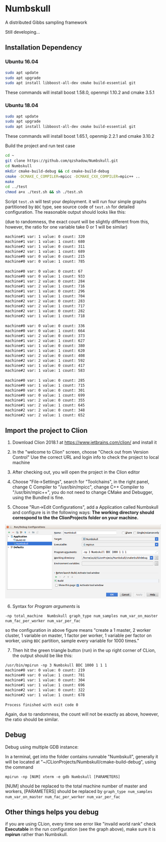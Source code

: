 # Numbskull
A distributed Gibbs sampling framework

Still developing...

## Installation Dependency
### Ubuntu 16.04
```bash
sudo apt update
sudo apt upgrade
sudo apt install libboost-all-dev cmake build-essential git
```
These commands will install boost 1.58.0, openmpi 1.10.2 and cmake 3.5.1

### Ubuntu 18.04
```bash
sudo apt update
sudo apt upgrade
sudo apt install libboost-all-dev cmake build-essential git
```
These commands will install boost 1.65.1, openmip 2.2.1 and cmake 3.10.2

Build the project and run test case
```bash
cd ~
git clone https://github.com/qzshadow/Numbskull.git
cd Numbskull
mkdir cmake-build-debug && cd cmake-build-debug
cmake -DCMAKE_C_COMPILER=mpicc -DCMAKE_CXX_COMPILER=mpic++ ..
make
cd ../test
chmod a+x ./test.sh && sh ./test.sh
```
Script `test.sh` will test your deployment. 
it will run four simple graphs partitioned by `BDC` type,
see source code of `test.sh` for detailed configuration. 
The reasonable output should looks like this:
 
 (due to randomness,
the exact count will be slightly different from this, 
however, the ratio for one variable take 0 or 1 will be similar)
```text
machine#1 var: 1 value: 0 count: 320
machine#1 var: 1 value: 1 count: 680
machine#2 var: 1 value: 0 count: 311
machine#2 var: 1 value: 1 count: 689
machine#0 var: 0 value: 0 count: 215
machine#0 var: 0 value: 1 count: 785

machine#0 var: 0 value: 0 count: 67
machine#0 var: 0 value: 1 count: 933
machine#1 var: 2 value: 0 count: 284
machine#1 var: 2 value: 1 count: 716
machine#1 var: 1 value: 0 count: 296
machine#1 var: 1 value: 1 count: 704
machine#2 var: 2 value: 0 count: 283
machine#2 var: 2 value: 1 count: 717
machine#2 var: 1 value: 0 count: 282
machine#2 var: 1 value: 1 count: 718

machine#0 var: 0 value: 0 count: 336
machine#0 var: 0 value: 1 count: 664
machine#1 var: 2 value: 0 count: 373
machine#1 var: 2 value: 1 count: 627
machine#1 var: 1 value: 0 count: 380
machine#1 var: 1 value: 1 count: 620
machine#2 var: 2 value: 0 count: 408
machine#2 var: 2 value: 1 count: 592
machine#2 var: 1 value: 0 count: 417
machine#2 var: 1 value: 1 count: 583

machine#0 var: 1 value: 0 count: 285
machine#0 var: 1 value: 1 count: 715
machine#0 var: 0 value: 0 count: 301
machine#0 var: 0 value: 1 count: 699
machine#1 var: 2 value: 0 count: 355
machine#1 var: 2 value: 1 count: 645
machine#2 var: 2 value: 0 count: 348
machine#2 var: 2 value: 1 count: 652
```

## Import the project to Clion
1. Download Clion 2018.1 at https://www.jetbrains.com/clion/ and install it

2. In the "welcome to Clion" screen, choose "Check out from Version Control"
Use the correct URL and login info to check the project to local machine

3. After checking out, you will open the project in the Clion editor

4. Choose "File->Settings", search for "Toolchains", in the right panel, change C Compiler to "/usr/bin/mpicc", change C++ Compiler to "/usr/bin/mpic++", you do not need to change CMake and Debugger, using the Bundled is fine.

5. Choose "Run->Edit Configurations", add a Application called Numbskull and configure is in the following ways:
**The working directory should correspond to the the ClionProjects folder on your machine.**
<img src="doc/configuration.png" width="800" />

6. Syntax for *Program arguments* is
```
-np total_machine  Numbskull graph_type num_samples num_var_on_master num_fac_per_worker num_var_per_fac
```
so the configuration in above figure means "create a 1 master,
2 worker cluster, 1 variable on master, 1 factor per worker,
1 variable per factor on worker, using `BDC` partition,
sample every variable for 1000 times."

7. Then hit the green triangle button (run) in the up right corner of CLion,
 the output should be like this:
 ```text
/usr/bin/mpirun -np 3 Numbskull BDC 1000 1 1 1
machine#0 var: 0 value: 0 count: 219
machine#0 var: 0 value: 1 count: 781
machine#1 var: 1 value: 0 count: 304
machine#1 var: 1 value: 1 count: 696
machine#2 var: 1 value: 0 count: 322
machine#2 var: 1 value: 1 count: 678

Process finished with exit code 0
```
Again, due to randomness, the count will not be exactly as above, however,
 the ratio should be similar.
## Debug
Debug using multiple GDB instance:

In a terminal, get into the folder contains runnable "Numbskull", generally it will be located at "~/CLionProjects/Numbskull/cmake-build-debug", using the command
```
mpirun -np [NUM] xterm -e gdb Numbskull [PARAMETERS]
```

[NUM] should be replaced to the total machine number of master and workers,
[PARAMETERS] should be replaced by `graph_type num_samples num_var_on_master num_fac_per_worker num_var_per_fac`

## Other things helps you debug
if you are using CLion, every time see error like "invaild world rank"
check **Executable** in the run configuration (see the graph above), make sure it is **mpirun** rather than Numbskull.
